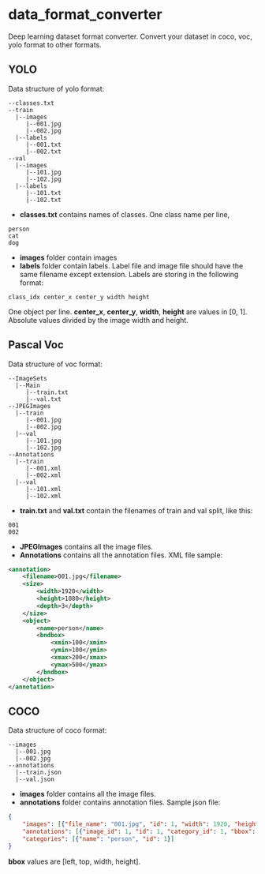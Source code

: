 # data_format_converter
Deep learning dataset format converter. Convert your dataset in coco, voc, yolo format to other formats.

## YOLO
Data structure of yolo format:

```
--classes.txt
--train
  |--images
     |--001.jpg
     |--002.jpg
  |--labels
     |--001.txt
     |--002.txt
--val
  |--images
     |--101.jpg
     |--102.jpg
  |--labels
     |--101.txt
     |--102.txt
```

* **classes.txt** contains names of classes. One class name per line,
```
person
cat
dog
```
* **images** folder contain images
* **labels** folder contain labels. Label file and image file should have the same filename except extension. Labels are storing in the following format:
 
```
class_idx center_x center_y width height
```

One object per line. **center_x**, **center_y**, **width**, **height** are values in [0, 1]. Absolute values divided by the image width and height.

## Pascal Voc
Data structure of voc format:

```
--ImageSets
  |--Main
     |--train.txt
     |--val.txt
--JPEGImages
  |--train
     |--001.jpg
     |--002.jpg
  |--val
     |--101.jpg
     |--102.jpg
--Annotations
  |--train
     |--001.xml
     |--002.xml
  |--val
     |--101.xml
     |--102.xml
```

* **train.txt** and **val.txt** contain the filenames of train and val split, like this:
```
001
002
```
* **JPEGImages** contains all the image files.
* **Annotations** contains all the annotation files. XML file sample:
```xml
<annotation>
    <filename>001.jpg</filename>
    <size>
        <width>1920</width>
        <height>1080</height>
        <depth>3</depth>
    </size>
    <object>
        <name>person</name>
        <bndbox>
            <xmin>100</xmin>
            <ymin>100</ymin>
            <xmax>200</xmax>
            <ymax>500</ymax>
        </bndbox>
    </object>
</annotation>
```

## COCO
Data structure of coco format:

```
--images
  |--001.jpg
  |--002.jpg
--annotations
  |--train.json
  |--val.json
```
* **images** folder contains all the image files.
* **annotations** folder contains annotation files. Sample json file:

```json
{
    "images": [{"file_name": "001.jpg", "id": 1, "width": 1920, "height": 1080}], 
    "annotations": [{"image_id": 1, "id": 1, "category_id": 1, "bbox": [100, 100, 100, 400]}], 
    "categories": [{"name": "person", "id": 1}]
}
```
**bbox** values are [left, top, width, height].

